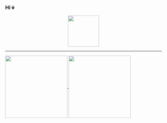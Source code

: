### Hi 💀

<div id="header" align="center">
  <img src="https://media1.giphy.com/media/v1.Y2lkPTc5MGI3NjExa2J5eTFuY3g5aTc1dmJ5aHNzMGVobHo1OXo4Z2Vlc3U0bHQ4MGlubyZlcD12MV9pbnRlcm5hbF9naWZfYnlfaWQmY3Q9Zw/S9oNGC1E42VT2JRysv/giphy.gif" width="100"/>
</div>

---

<a href="https://github.com/anuraghazra/github-readme-stats">
  <img height=200 align="center" src="https://github-readme-stats.vercel.app/api?username=kamilplhh&show_icons=true&theme=gradient" />
</a>
<a href="https://github.com/anuraghazra/convoychat">
  <img height=200 align="center" src="https://github-readme-stats.vercel.app/api/top-langs?username=kamilplhh&layout=compact&langs_count=8&card_width=320&show_icons=true&theme=gradient" />
</a>
